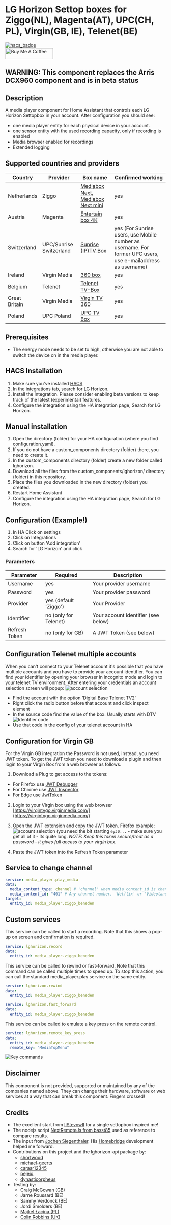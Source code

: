 <!-- # LG Horizon Settop boxes (Ziggo, Telenet, Magenta, UPC, Virgin) -->

# LG Horizon Settop boxes for Ziggo(NL), Magenta(AT), UPC(CH, PL), Virgin(GB, IE), Telenet(BE)

[![hacs_badge](https://img.shields.io/badge/HACS-Default-41BDF5.svg?style=for-the-badge)](https://github.com/hacs/integration)
<br><a href="https://www.buymeacoffee.com/sholofly" target="_blank"><img src="https://cdn.buymeacoffee.com/buttons/default-black.png" width="150px" height="35px" alt="Buy Me A Coffee" style="height: 35px !important;width: 150px !important;" ></a>

## WARNING: This component replaces the Arris DCX960 component and is in beta status

## Description

A media player component for Home Assistant that controls each LG Horizon Settopbox in your account. After configuration you should see:

- one media player entity for each physical device in your account.
- one sensor entity with the used recording capacity, only if recording is enabled
- Media browser enabled for recordings
- Extended logging

## Supported countries and providers

| Country       | Provider                | Box name                                                                                                                                                     | Confirmed working                                                                                           |
| ------------- | ----------------------- | ------------------------------------------------------------------------------------------------------------------------------------------------------------ | ----------------------------------------------------------------------------------------------------------- |
| Netherlands   | Ziggo                   | [Mediabox Next](https://www.ziggo.nl/televisie/mediaboxen/mediabox-next#ziggo-tv), [Mediabox Next mini](https://www.ziggo.nl/televisie/mediaboxen/next-mini) | yes                                                                                                         |
| Austria       | Magenta                 | [Entertain box 4K](https://www.magenta.at/entertain-box)                                                                                                     | yes                                                                                                         |
| Switzerland   | UPC/Sunrise Switzerland | [Sunrise (IP)TV Box](https://www.sunrise.ch/en/internet-tv/tv-comparison/)                                                                                   | yes (For Sunrise users, use Mobile number as username. For former UPC users, use e-mailaddress as username) |
| Ireland       | Virgin Media            | [360 box](https://www.virginmedia.ie/virgintv360support/)                                                                                                    | yes                                                                                                         |
| Belgium       | Telenet                 | [Telenet TV-Box](https://www2.telenet.be/nl/klantenservice/ontdek-de-telenet-tv-box/)                                                                        | yes                                                                                                         |
| Great Britain | Virgin Media            | [Virgin TV 360](https://www.virginmedia.com/shop/tv/virgin-tv-360)                                                                                           | yes                                                                                                         |
| Poland        | UPC Poland              | [UPC TV Box](https://www.upc.pl/telewizja/poznaj/poznaj-nasza-telewizje/dekoder-4k/)                                                                         | yes                                                                                                         |

## Prerequisites

- The energy mode needs to be set to high, otherwise you are not able to switch the device on in the media player.

## HACS Installation

1. Make sure you've installed [HACS](https://hacs.xyz/docs/installation/prerequisites)
2. In the integrations tab, search for LG Horizon.
3. Install the Integration. Please consider enabling beta versions to keep track of the latest (experimental) features.
4. Configure the integration using the HA integration page, Search for LG Horizon.

## Manual installation

1. Open the directory (folder) for your HA configuration (where you find configuration.yaml).
2. If you do not have a custom_components directory (folder) there, you need to create it.
3. In the custom_components directory (folder) create a new folder called lghorizon.
4. Download all the files from the custom_components/lghorizon/ directory (folder) in this repository.
5. Place the files you downloaded in the new directory (folder) you created.
6. Restart Home Assistant
7. Configure the integration using the HA integration page, Search for LG Horizon.

## Configuration (Example!)

1. In HA Click on settings
2. Click on Integrations
3. Click on button 'Add integration'
4. Search for 'LG Horizon' and click

### Parameters

| Parameter     | Required              | Description                         |
| ------------  | --------------------- | ----------------------------------- |
| Username      | yes                   | Your provider username              |
| Password      | yes                   | Your provider password              |
| Provider      | yes (default 'Ziggo') | Your Provider                       |
| Identifier    | no (only for Telenet) | Your account identifier (see below) |
| Refresh Token | no (only for GB)      | A JWT Token (see below)             |

## Configuration Telenet multiple accounts

When you can't connect to your Telenet account it's possible that you have multiple accounts and you have to provide your account identifier.
You can find your identifier by opening your browser in incognito mode and login to your telenet TV environment.
After entering your credentials an account selection screen will popup:
![account selection](/images/Telenet%20DTV.png)

- Find the account with the option 'Digital Base Telenet TV2'
- Right click the radio button before that account and click inspect element
- In the source code find the value of the box. Usually starts with DTV
  ![Identifier code](/images/Telenet%20code.png)
- Use that code in the config of your telenet account in HA

## Configuration for Virgin GB
For the Virgin GB integration the Password is not used, instead, you need JWT token.
To get the JWT token you need to download a plugin and then login to your Virgin Box from a web browser as follows.

1.  Download a Plug to get access to the tokens:

- For Firefox use [JWT Debugger](https://addons.mozilla.org/en-GB/firefox/addon/jwtio-debugger/)
- For Chrome use [JWT Inspector](https://chromewebstore.google.com/detail/jwt-inspector/jgjihoodklabhdoeffdjofnknfijolgk?hl=en&pli=1)
- For Edge use [JwtToken](https://microsoftedge.microsoft.com/addons/detail/jwttoken/hbppejkakghldbgjeblinppeindhpeoh?hl=en-us)

2. Login to your Virgin box using the web browser
[https://virgintvgo.virginmedia.com/](https://virgintvgo.virginmedia.com/)

3. Open the JWT extension and copy the JWT token.
Firefox example:
![account selection](/images/GB%20Firefox%20JWT.png)
(you need the bit starting `eyJ0...` - make sure you get all of it - its quite long.
_NOTE: Keep this token secure/treat as a password - it gives full access to your virgin box._

4.  Paste the JWT token into the Refresh Token parameter

## Service to change channel

```yaml
service: media_player.play_media
data:
  media_content_type: channel # 'channel' when media_content_id is channelnumber, 'app' when media_content_id is 'Netflix' or 'Videoland'
  media_content_id: "401" # Any channel number, 'Netflix' or 'Videoland'
target:
  entity_id: media_player.ziggo_beneden
```

## Custom services

This service can be called to start a recording. Note that this shows a pop-up on screen and confirmation is required.

```yaml
service: lghorizon.record
data:
  entity_id: media_player.ziggo_beneden
```

This service can be called to rewind or fast-forward.
Note that this command can be called multiple times to speed up.
To stop this action, you can call the standard media_player.play service on the same entity.

```yaml
service: lghorizon.rewind
data:
  entity_id: media_player.ziggo_beneden

service: lghorizon.fast_forward
data:
  entity_id: media_player.ziggo_beneden
```

This service can be called to emulate a key press on the remote control.

```yaml
service: lghorizon.remote_key_press
data:
  entity_id: media_player.ziggo_beneden
  remote_key: "MediaTopMenu"
```

![Key commands](images/remote.png)

## Disclaimer

This component is not provided, supported or maintained by any of the companies named above. They can change their hardware, software or web services at a way that can break this component. Fingers crossed!

## Credits

- The excellent start from [IIStevowII](https://github.com/IIStevowII/ziggo-mediabox-next) for a single settopbox inspired me!
- The nodejs script [NextRemoteJs from basst85](https://github.com/basst85/NextRemoteJs/) used as reference to compare results.
- The input from [Jochen Siegenthaler](https://github.com/jsiegenthaler/). His [Homebridge](https://github.com/jsiegenthaler/homebridge-eosstb) development helped me forward.
- Contributions on this project and the lghorizon-api package by:
  - [shortwood](https://github.com/shortwood)
  - [michael-geerts](https://github.com/michael-geerts)
  - [caraar12345](https://github.com/caraar12345)
  - [pejeio](https://github.com/pejeio)
  - [dynasticorpheus](https://github.com/dynasticorpheus)
- Testing by:
  - Craig McGowan (GB)
  - Jarne Roussard (BE)
  - Sammy Verdonck (BE)
  - Jordi Smolders (BE)
  - [Majkel Łacina (PL)](https://github.com/lacinamichal)
  - [Colin Robbins (UK)](https://github.com/ColinRobbins)
